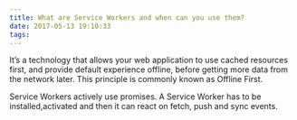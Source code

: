 ```yaml
---
title: What are Service Workers and when can you use them?
date: 2017-05-13 19:10:33
tags:
---
```

It’s a technology that allows your web application to use cached resources first, and provide default experience offline, before getting more data from the network later. This principle is commonly known as Offline First.

Service Workers actively use promises. A Service Worker has to be installed,activated and then it can react on fetch, push and sync events.

